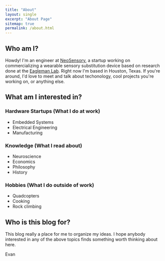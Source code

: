 ```yaml
---
title: "About"
layout: single
excerpt: "About Page"
sitemap: true
permalink: /about.html
---
```


Who am I?
----


Howdy! I'm an engineer at [NeoSensory](www.neosensory.com), a startup working on commercializing a wearable sensory substitution device based on research done at the [Eagleman Lab](http://www.eaglemanlab.net/). Right now I'm based in Houston, Texas. If you're around, I'd love to meet and talk about techonology, cool projects you're working on, or anything else. 


What am I interested in?
----



### Hardware Startups (What I do at work)
  * Embedded Systems 
  * Electrical Engineering
  * Manufacturing

### Knowledge (What I read about)
  * Neuroscience
  * Economics
  * Philosophy
  * History

### Hobbies (What I do outside of work)
  * Quadcopters
  * Cooking
  * Rock climbing  
 
Who is this blog for? 
----

This blog really a place for me to organize my ideas. I hope anybody interested in any of the above topics finds something worth thinking about here. 

Evan



<script type="text/javascript">
  var GOOG_FIXURL_LANG = 'en';
  var GOOG_FIXURL_SITE = '{{ site.url }}'
</script>
<script type="text/javascript"
  src="//linkhelp.clients.google.com/tbproxy/lh/wm/fixurl.js">
</script>
